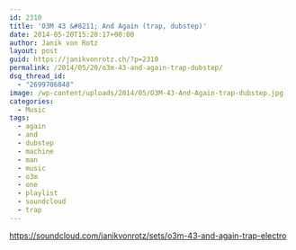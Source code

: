 ```yaml
---
id: 2310
title: 'O3M 43 &#8211; And Again (trap, dubstep)'
date: 2014-05-20T15:20:17+00:00
author: Janik von Rotz
layout: post
guid: https://janikvonrotz.ch/?p=2310
permalink: /2014/05/20/o3m-43-and-again-trap-dubstep/
dsq_thread_id:
  - "2699706848"
image: /wp-content/uploads/2014/05/O3M-43-And-Again-trap-dubstep.jpg
categories:
  - Music
tags:
  - again
  - and
  - dubstep
  - machine
  - man
  - music
  - o3m
  - one
  - playlist
  - soundcloud
  - trap
---
```

https://soundcloud.com/janikvonrotz/sets/o3m-43-and-again-trap-electro